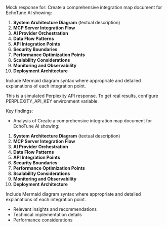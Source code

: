 Mock response for: Create a comprehensive integration map document for EchoTune AI showing:

1. **System Architecture Diagram** (textual description)
2. **MCP Server Integration Flow**
3. **AI Provider Orchestration**
4. **Data Flow Patterns**
5. **API Integration Points**
6. **Security Boundaries**
7. **Performance Optimization Points**
8. **Scalability Considerations**
9. **Monitoring and Observability**
10. **Deployment Architecture**

Include Mermaid diagram syntax where appropriate and detailed explanations of each integration point.

This is a simulated Perplexity API response. To get real results, configure PERPLEXITY_API_KEY environment variable.

Key findings:
- Analysis of Create a comprehensive integration map document for EchoTune AI showing:

1. **System Architecture Diagram** (textual description)
2. **MCP Server Integration Flow**
3. **AI Provider Orchestration**
4. **Data Flow Patterns**
5. **API Integration Points**
6. **Security Boundaries**
7. **Performance Optimization Points**
8. **Scalability Considerations**
9. **Monitoring and Observability**
10. **Deployment Architecture**

Include Mermaid diagram syntax where appropriate and detailed explanations of each integration point.
- Relevant insights and recommendations
- Technical implementation details
- Performance considerations